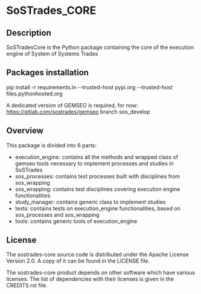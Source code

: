 # SoSTrades_CORE


## Description
SoSTradesCore is the Python package containing the core of the execution engine of System of Systems Trades

## Packages installation
pip install -r requirements.in --trusted-host pypi.org --trusted-host files.pythonhosted.org

A dedicated version of GEMSEO is required, for now:
https://gitlab.com/sostrades/gemseo branch sos_develop


## Overview
This package is divided into 6 parts:

- execution_engine: contains all the methods and wrapped class of gemseo tools necessary to implement processes and studies in SoSTrades
- sos_processes: contains test processes built with disciplines from sos_wrapping
- sos_wrapping: contains test disciplines covering execution engine functionalities
- study_manager: contains generic class to implement studies
- tests: contains tests on execution_engine functionalities, based on sos_processes and sos_wrapping
- tools: contains generic tools of execution_engine

## License
The sostrades-core source code is distributed under the Apache License Version 2.0.
A copy of it can be found in the LICENSE file.

The sostrades-core product depends on other software which have various licenses.
The list of dependencies with their licenses is given in the CREDITS.rst file.
